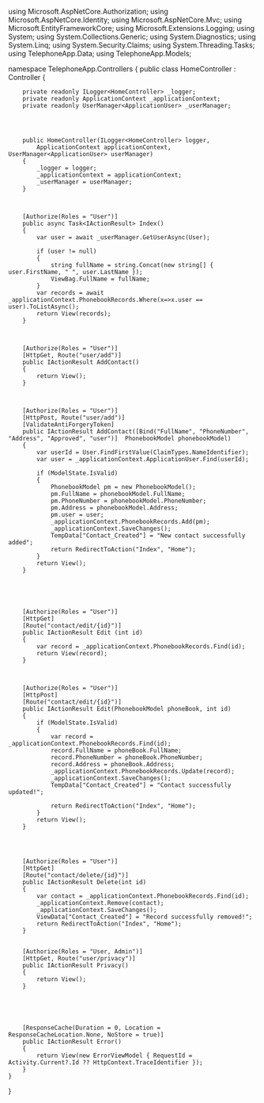 using Microsoft.AspNetCore.Authorization;
using Microsoft.AspNetCore.Identity;
using Microsoft.AspNetCore.Mvc;
using Microsoft.EntityFrameworkCore;
using Microsoft.Extensions.Logging;
using System;
using System.Collections.Generic;
using System.Diagnostics;
using System.Linq;
using System.Security.Claims;
using System.Threading.Tasks;
using TelephoneApp.Data;
using TelephoneApp.Models;


namespace TelephoneApp.Controllers
{
    public class HomeController : Controller
    {


        private readonly ILogger<HomeController> _logger;
        private readonly ApplicationContext _applicationContext;
        private readonly UserManager<ApplicationUser> _userManager;




        public HomeController(ILogger<HomeController> logger,
            ApplicationContext applicationContext, UserManager<ApplicationUser> userManager)
        {
            _logger = logger;
            _applicationContext = applicationContext;
            _userManager = userManager;
        }



        [Authorize(Roles = "User")]
        public async Task<IActionResult> Index()
        {
            var user = await _userManager.GetUserAsync(User);

            if (user != null)
            {
                string fullName = string.Concat(new string[] { user.FirstName, " ", user.LastName });
                ViewBag.FullName = fullName;
            }
            var records = await _applicationContext.PhonebookRecords.Where(x=>x.user == user).ToListAsync();
            return View(records);
        }



        [Authorize(Roles = "User")]
        [HttpGet, Route("user/add")]
        public IActionResult AddContact()
        {
            return View();
        }



        [Authorize(Roles = "User")]
        [HttpPost, Route("user/add")]
        [ValidateAntiForgeryToken]
        public IActionResult AddContact([Bind("FullName", "PhoneNumber", "Address", "Approved", "user")]  PhonebookModel phonebookModel)
        {
            var userId = User.FindFirstValue(ClaimTypes.NameIdentifier);
            var user = _applicationContext.ApplicationUser.Find(userId);

            if (ModelState.IsValid)
            {
                PhonebookModel pm = new PhonebookModel();
                pm.FullName = phonebookModel.FullName;
                pm.PhoneNumber = phonebookModel.PhoneNumber;
                pm.Address = phonebookModel.Address;
                pm.user = user;
                _applicationContext.PhonebookRecords.Add(pm);
                _applicationContext.SaveChanges();
                TempData["Contact_Created"] = "New contact successfully added";
                return RedirectToAction("Index", "Home");
            }
            return View();
        }





        [Authorize(Roles = "User")]
        [HttpGet]
        [Route("contact/edit/{id}")]
        public IActionResult Edit (int id)
        {
            var record = _applicationContext.PhonebookRecords.Find(id);
            return View(record);
        }



        [Authorize(Roles = "User")]
        [HttpPost]
        [Route("contact/edit/{id}")]
        public IActionResult Edit(PhonebookModel phoneBook, int id)
        {
            if (ModelState.IsValid)
            {
                var record = _applicationContext.PhonebookRecords.Find(id);
                record.FullName = phoneBook.FullName;
                record.PhoneNumber = phoneBook.PhoneNumber;
                record.Address = phoneBook.Address;
                _applicationContext.PhonebookRecords.Update(record);
                _applicationContext.SaveChanges();
                TempData["Contact_Created"] = "Contact successfully updated!";

                return RedirectToAction("Index", "Home");
            }
            return View();
        }




        [Authorize(Roles = "User")]
        [HttpGet]
        [Route("contact/delete/{id}")]
        public IActionResult Delete(int id)
        {
            var contact = _applicationContext.PhonebookRecords.Find(id);
            _applicationContext.Remove(contact);
            _applicationContext.SaveChanges();
            ViewData["Contact_Created"] = "Record successfully removed!";
            return RedirectToAction("Index", "Home");
        }


        [Authorize(Roles = "User, Admin")]
        [HttpGet, Route("user/privacy")]
        public IActionResult Privacy()
        {
            return View();
        }





        [ResponseCache(Duration = 0, Location = ResponseCacheLocation.None, NoStore = true)]
        public IActionResult Error()
        {
            return View(new ErrorViewModel { RequestId = Activity.Current?.Id ?? HttpContext.TraceIdentifier });
        }
    }
}
